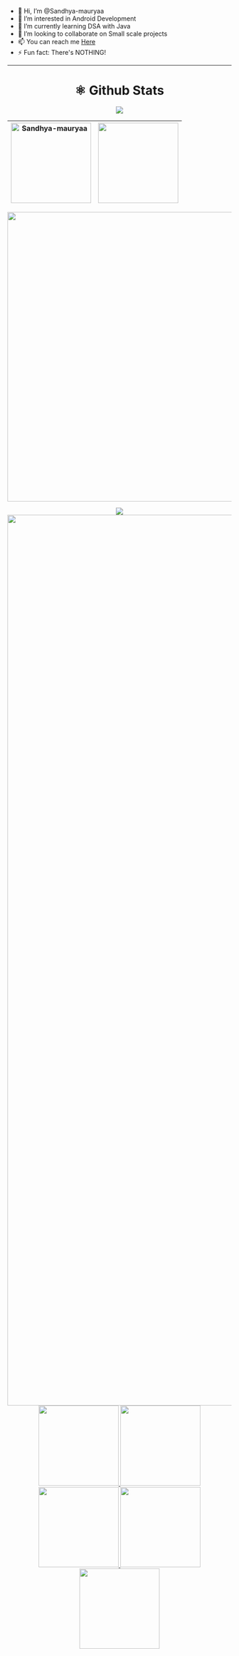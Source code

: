 - 👋 Hi, I’m @Sandhya-mauryaa
- 👀 I’m interested in Android Development
- 🌱 I’m currently learning DSA with Java
- 💞️ I’m looking to collaborate on Small scale projects
- 📫 You can reach me [Here](mailto:sandhyamauryaa296@gmail.com)
- ⚡ Fun fact: There's NOTHING!

---

<div align="center">
    <h1 align="center"> ⚛️ Github Stats</h1>

<img src="https://github-profile-trophy.vercel.app/?username=Sandhya-mauryaa&theme=radical&no-frame=false&no-bg=false&margin-w=4">

  |<img align="center" height="180em" src="https://github-readme-stats.vercel.app/api?username=Sandhya-mauryaa&theme=dark&show_icons=true&count_private=true" alt=Sandhya-mauryaa>|<img align="center" height="180em" src="https://github-readme-stats.vercel.app/api/top-langs/?username=Sandhya-mauryaa&theme=dark&show_icons=true&layout=compact">|
  |---|---|

<img src="https://github-readme-streak-stats.herokuapp.com?user=Sandhya-mauryaa&theme=tokyonight" width="650px"><br>

<img align="center" src="https://github-readme-activity-graph.vercel.app/graph?username=Sandhya-mauryaa&theme=github-compact">

</div> 

<img width="2000rem" src="https://raw.githubusercontent.com/SamirPaulb/SamirPaulb/main/assets/rainbow-superthin.webp">

<br>

<div align="center">
  <a href="https://github.com/Sandhya-mauryaa">
  <img height="180em" src="http://github-profile-summary-cards.vercel.app/api/cards/stats?username=Sandhya-mauryaa&theme=dark">
  <img height="180em" src="http://github-profile-summary-cards.vercel.app/api/cards/most-commit-language?username=Sandhya-mauryaa&theme=dark">
  <img height="180em" src="http://github-profile-summary-cards.vercel.app/api/cards/repos-per-language?username=Sandhya-mauryaa&theme=dark">
  <img height="180em" src="http://github-profile-summary-cards.vercel.app/api/cards/productive-time?username=Sandhya-mauryaa&theme=dark&utcOffset=8">
  <img height="180em" src="http://github-profile-summary-cards.vercel.app/api/cards/profile-details?username=Sandhya-mauryaa&theme=dark">
</div>
